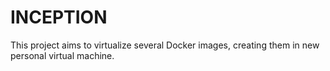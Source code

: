 # INCEPTION
This project aims to virtualize several Docker images, creating them in new personal virtual machine.
